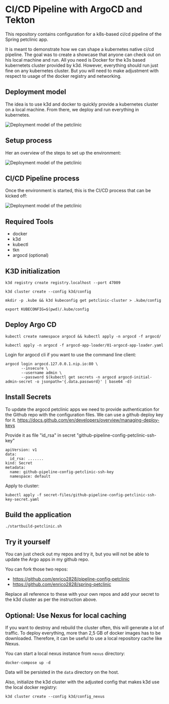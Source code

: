 # CI/CD Pipeline with ArgoCD and Tekton

This repository contains configuration for a k8s-based ci/cd pipeline of the Spring petclinic app.

It is meant to demonstrate how we can shape a kubernetes native ci/cd pipeline. The goal was to create a showcase
that anyone can check out on his local machine and run. All you need is Docker for the k3s based kubernetets cluster
provided by k3d. However, everything should run just fine on any kubernetes cluster. But you will need to make 
adjustment with respect to usage of the docker registry and networking. 

## Deployment model

The idea is to use k3d and docker to quickly provide a kubernetes cluster on a local machine. From there, we deploy
and run everything in kubernetes.

![Deployment model of the petclinic](https://github.com/enrico2828/pipeline-config-petclinic/raw/main/petclinic-pipeline-setup-deployment-model.png "Deployment model of the petclinic pipeline")

## Setup process

Her an overview of the steps to set up the environment:

![Deployment model of the petclinic](https://github.com/enrico2828/pipeline-config-petclinic/raw/main/petclinic-pipeline-setup-setup-process.png "Deployment model of the petclinic pipeline")


## CI/CD Pipeline process

Once the environment is started, this is the CI/CD process that can be kicked off:

![Deployment model of the petclinic](https://github.com/enrico2828/pipeline-config-petclinic/raw/main/petclinic-pipeline-setup-pipeline-process.png "Deployment model of the petclinic pipeline")


## Required Tools

* docker
* k3d
* kubectl 
* tkn
* argocd (optional)

## K3D initialization

`k3d registry create registry.localhost --port 47009`

`k3d cluster create --config k3d/config`

`mkdir -p .kube && k3d kubeconfig get petclinic-cluster > .kube/config`

`export KUBECONFIG=$(pwd)/.kube/config`

## Deploy Argo CD

`kubectl create namespace argocd && kubectl apply -n argocd -f argocd/`

`kubectl apply -n argocd -f argocd-app-loader/01-argocd-app-loader.yaml`

Login for argocd cli if you want to use the command line client:

```
argocd login argocd.127.0.0.1.nip.io:80 \
       --insecure \
       --username admin \
       --password $(kubectl get secrets -n argocd argocd-initial-admin-secret -o jsonpath='{.data.password}' | base64 -d)
```

## Install Secrets

To update the argocd petclinic apps we need to provide authentication for the Github repo with the configuration files. 
We can use a github deploy key for it. https://docs.github.com/en/developers/overview/managing-deploy-keys

Provide it as file "id_rsa" in secret "github-pipeline-config-petclinic-ssh-key"

```
apiVersion: v1
data:
  id_rsa: .......
kind: Secret
metadata:
  name: github-pipeline-config-petclinic-ssh-key
  namespace: default
```

Apply to cluster:

`kubectl apply -f secret-files/github-pipeline-config-petclinic-ssh-key-secret.yaml`

## Build the application

`./startbuild-petclinic.sh`

## Try it yourself

You can just check out my repos and try it, but you will not be able to update the Argo apps in my github repo. 

You can fork those two repos:
* https://github.com/enrico2828/pipeline-config-petclinic
* https://github.com/enrico2828/spring-petclinic

Replace all reference to these with your own repos and add your secret to the k3d cluster as per the instruction above.

## Optional: Use Nexus for local caching

If you want to destroy and rebuild the cluster often, this will generate a lot of traffic. To deploy everything,
more than 2,5 GB of docker images has to be downloaded. Therefore, it can be useful to use a local repository cache like
Nexus.

You can start a local nexus instance from `nexus` directory: 

`docker-compose up -d`

Data will be persisted in the `data` directory on the host. 

Also, initialize the k3d cluster with the adjusted config that makes k3d use the local docker registry:

`k3d cluster create --config k3d/config_nexus`